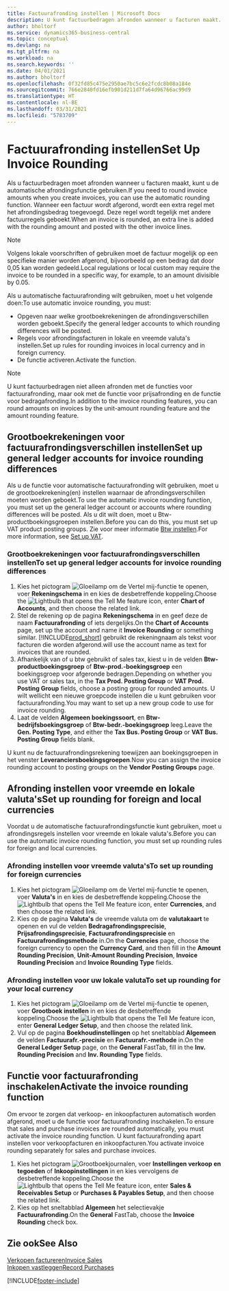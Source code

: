 ```yaml
---
title: Factuurafronding instellen | Microsoft Docs
description: U kunt factuurbedragen afronden wanneer u facturen maakt. Volgens lokale voorschriften of gebruiken moet de factuur mogelijk op een specifieke manier worden afgerond, bijvoorbeeld op een bedrag dat door 0,05 kan worden gedeeld.
author: bholtorf
ms.service: dynamics365-business-central
ms.topic: conceptual
ms.devlang: na
ms.tgt_pltfrm: na
ms.workload: na
ms.search.keywords: ''
ms.date: 04/01/2021
ms.author: bholtorf
ms.openlocfilehash: 0f32fd85c475e2950ae7bc5c6e2fcdc8b08a184e
ms.sourcegitcommit: 766e2840fd16efb901d211d7fa64d96766ac99d9
ms.translationtype: HT
ms.contentlocale: nl-BE
ms.lasthandoff: 03/31/2021
ms.locfileid: "5783709"
---
```

# <a name="set-up-invoice-rounding"></a><span data-ttu-id="485b2-104">Factuurafronding instellen</span><span class="sxs-lookup"><span data-stu-id="485b2-104">Set Up Invoice Rounding</span></span>
<span data-ttu-id="485b2-105">Als u factuurbedragen moet afronden wanneer u facturen maakt, kunt u de automatische afrondingsfunctie gebruiken.</span><span class="sxs-lookup"><span data-stu-id="485b2-105">If you need to round invoice amounts when you create invoices, you can use the automatic rounding function.</span></span> <span data-ttu-id="485b2-106">Wanneer een factuur wordt afgerond, wordt een extra regel met het afrondingsbedrag toegevoegd. Deze regel wordt tegelijk met andere factuurregels geboekt.</span><span class="sxs-lookup"><span data-stu-id="485b2-106">When an invoice is rounded, an extra line is added with the rounding amount and posted with the other invoice lines.</span></span>

> [!NOTE]  
>  <span data-ttu-id="485b2-107">Volgens lokale voorschriften of gebruiken moet de factuur mogelijk op een specifieke manier worden afgerond, bijvoorbeeld op een bedrag dat door 0,05 kan worden gedeeld.</span><span class="sxs-lookup"><span data-stu-id="485b2-107">Local regulations or local custom may require the invoice to be rounded in a specific way, for example, to an amount divisible by 0.05.</span></span>  

<span data-ttu-id="485b2-108">Als u automatische factuurafronding wilt gebruiken, moet u het volgende doen:</span><span class="sxs-lookup"><span data-stu-id="485b2-108">To use automatic invoice rounding, you must:</span></span>  

* <span data-ttu-id="485b2-109">Opgeven naar welke grootboekrekeningen de afrondingsverschillen worden geboekt.</span><span class="sxs-lookup"><span data-stu-id="485b2-109">Specify the general ledger accounts to which rounding differences will be posted.</span></span>  
* <span data-ttu-id="485b2-110">Regels voor afrondingsfacturen in lokale en vreemde valuta's instellen.</span><span class="sxs-lookup"><span data-stu-id="485b2-110">Set up rules for rounding invoices in local currency and in foreign currency.</span></span>  
* <span data-ttu-id="485b2-111">De functie activeren.</span><span class="sxs-lookup"><span data-stu-id="485b2-111">Activate the function.</span></span>  

> [!NOTE]  
>  <span data-ttu-id="485b2-112">U kunt factuurbedragen niet alleen afronden met de functies voor factuurafronding, maar ook met de functie voor prijsafronding en de functie voor bedragafronding.</span><span class="sxs-lookup"><span data-stu-id="485b2-112">In addition to the invoice rounding features, you can round amounts on invoices by the unit-amount rounding feature and the amount rounding feature.</span></span>  

## <a name="set-up-general-ledger-accounts-for-invoice-rounding-differences"></a><span data-ttu-id="485b2-113">Grootboekrekeningen voor factuurafrondingsverschillen instellen</span><span class="sxs-lookup"><span data-stu-id="485b2-113">Set up general ledger accounts for invoice rounding differences</span></span>
<span data-ttu-id="485b2-114">Als u de functie voor automatische factuurafronding wilt gebruiken, moet u de grootboekrekening(en) instellen waarnaar de afrondingsverschillen moeten worden geboekt.</span><span class="sxs-lookup"><span data-stu-id="485b2-114">To use the automatic invoice rounding function, you must set up the general ledger account or accounts where rounding differences will be posted.</span></span> <span data-ttu-id="485b2-115">Als u dit wilt doen, moet u Btw-productboekingsgroepen instellen.</span><span class="sxs-lookup"><span data-stu-id="485b2-115">Before you can do this, you must set up VAT product posting groups.</span></span> <span data-ttu-id="485b2-116">Zie voor meer informatie [Btw instellen](finance-setup-vat.md).</span><span class="sxs-lookup"><span data-stu-id="485b2-116">For more information, see [Set up VAT](finance-setup-vat.md).</span></span>  

### <a name="to-set-up-general-ledger-accounts-for-invoice-rounding-differences"></a><span data-ttu-id="485b2-117">Grootboekrekeningen voor factuurafrondingsverschillen instellen</span><span class="sxs-lookup"><span data-stu-id="485b2-117">To set up general ledger accounts for invoice rounding differences</span></span>  
1. <span data-ttu-id="485b2-118">Kies het pictogram ![Gloeilamp om de Vertel mij-functie te openen](media/ui-search/search_small.png "Vertel me wat u wilt doen"), voer **Rekeningschema** in en kies de desbetreffende koppeling.</span><span class="sxs-lookup"><span data-stu-id="485b2-118">Choose the ![Lightbulb that opens the Tell Me feature](media/ui-search/search_small.png "Tell me what you want to do") icon, enter **Chart of Accounts**, and then choose the related link.</span></span>  
2. <span data-ttu-id="485b2-119">Stel de rekening op de pagina **Rekeningschema** in en geef deze de naam **Factuurafronding** of iets dergelijks.</span><span class="sxs-lookup"><span data-stu-id="485b2-119">On the **Chart of Accounts** page, set up the account and name it **Invoice Rounding** or something similar.</span></span> [!INCLUDE[prod_short](includes/prod_short.md)] <span data-ttu-id="485b2-120">gebruikt de rekeningnaam als tekst voor facturen die worden afgerond.</span><span class="sxs-lookup"><span data-stu-id="485b2-120">will use the account name as text for invoices that are rounded.</span></span>  
3. <span data-ttu-id="485b2-121">Afhankelijk van of u btw gebruikt of sales tax, kiest u in de velden **Btw-productboekingsgroep** of **Btw-prod.-boekingsgroep** een boekingsgroep voor afgeronde bedragen.</span><span class="sxs-lookup"><span data-stu-id="485b2-121">Depending on whether you use VAT or sales tax, in the **Tax Prod. Posting Group** or **VAT Prod. Posting Group** fields, choose a posting group for rounded amounts.</span></span> <span data-ttu-id="485b2-122">U wilt wellicht een nieuwe groepcode instellen die u kunt gebruiken voor factuurafronding.</span><span class="sxs-lookup"><span data-stu-id="485b2-122">You may want to set up a new group code to use for invoice rounding.</span></span>
4. <span data-ttu-id="485b2-123">Laat de velden **Algemeen boekingssoort**, en **Btw-bedrijfsboekingsgroep** of **Btw-bedr.-boekingsgroep** leeg.</span><span class="sxs-lookup"><span data-stu-id="485b2-123">Leave the **Gen. Posting Type**, and either the **Tax Bus. Posting Group** or **VAT Bus. Posting Group** fields blank.</span></span> <!-- Why do we say to leave these blank, when there are a lot of other fields we also leave blank but don't mention? -->  

<span data-ttu-id="485b2-124">U kunt nu de factuurafrondingsrekening toewijzen aan boekingsgroepen in het venster **Leveranciersboekingsgroepen**.</span><span class="sxs-lookup"><span data-stu-id="485b2-124">Now you can assign the invoice rounding account to posting groups on the **Vendor Posting Groups** page.</span></span>  <!-- Why only the vendor posting groups? -->

## <a name="set-up-rounding-for-foreign-and-local-currencies"></a><span data-ttu-id="485b2-125">Afronding instellen voor vreemde en lokale valuta's</span><span class="sxs-lookup"><span data-stu-id="485b2-125">Set up rounding for foreign and local currencies</span></span>
<span data-ttu-id="485b2-126">Voordat u de automatische factuurafrondingsfunctie kunt gebruiken, moet u afrondingsregels instellen voor vreemde en lokale valuta's.</span><span class="sxs-lookup"><span data-stu-id="485b2-126">Before you can use the automatic invoice rounding function, you must set up rounding rules for foreign and local currencies.</span></span>

### <a name="to-set-up-rounding-for-foreign-currencies"></a><span data-ttu-id="485b2-127">Afronding instellen voor vreemde valuta's</span><span class="sxs-lookup"><span data-stu-id="485b2-127">To set up rounding for foreign currencies</span></span>  
1. <span data-ttu-id="485b2-128">Kies het pictogram ![Gloeilamp om de Vertel mij-functie te openen](media/ui-search/search_small.png "Vertel me wat u wilt doen"), voer **Valuta's** in en kies de desbetreffende koppeling.</span><span class="sxs-lookup"><span data-stu-id="485b2-128">Choose the ![Lightbulb that opens the Tell Me feature](media/ui-search/search_small.png "Tell me what you want to do") icon, enter **Currencies**, and then choose the related link.</span></span>  
2. <span data-ttu-id="485b2-129">Kies op de pagina **Valuta's** de vreemde valuta om de **valutakaart** te openen en vul de velden **Bedragafrondingsprecisie**, **Prijsafrondingsprecisie**, **Factuurafrondingsprecisie** en **Factuurafrondingsmethode** in.</span><span class="sxs-lookup"><span data-stu-id="485b2-129">On the **Currencies** page, choose the foreign currency to open the **Currency Card**, and then fill in the **Amount Rounding Precision**, **Unit-Amount Rounding Precision**, **Invoice Rounding Precision** and **Invoice Rounding Type** fields.</span></span>

### <a name="to-set-up-rounding-for-your-local-currency"></a><span data-ttu-id="485b2-130">Afronding instellen voor uw lokale valuta</span><span class="sxs-lookup"><span data-stu-id="485b2-130">To set up rounding for your local currency</span></span>
1. <span data-ttu-id="485b2-131">Kies het pictogram ![Gloeilamp om de Vertel mij-functie te openen](media/ui-search/search_small.png "Vertel me wat u wilt doen"), voer **Grootboek instellen** in en kies de desbetreffende koppeling.</span><span class="sxs-lookup"><span data-stu-id="485b2-131">Choose the ![Lightbulb that opens the Tell Me feature](media/ui-search/search_small.png "Tell me what you want to do") icon, enter **General Ledger Setup**, and then choose the related link.</span></span>  
2. <span data-ttu-id="485b2-132">Vul op de pagina **Boekhoudinstellingen** op het sneltabblad **Algemeen** de velden **Factuurafr.-precisie** en **Factuurafr.-methode** in.</span><span class="sxs-lookup"><span data-stu-id="485b2-132">On the **General Ledger Setup** page, on the **General** FastTab, fill in the **Inv. Rounding Precision** and **Inv. Rounding Type** fields.</span></span>  

## <a name="activate-the-invoice-rounding-function"></a><span data-ttu-id="485b2-133">Functie voor factuurafronding inschakelen</span><span class="sxs-lookup"><span data-stu-id="485b2-133">Activate the invoice rounding function</span></span>  
<span data-ttu-id="485b2-134">Om ervoor te zorgen dat verkoop- en inkoopfacturen automatisch worden afgerond, moet u de functie voor factuurafronding inschakelen.</span><span class="sxs-lookup"><span data-stu-id="485b2-134">To ensure that sales and purchase invoices are rounded automatically, you must activate the invoice rounding function.</span></span> <span data-ttu-id="485b2-135">U kunt factuurafronding apart instellen voor verkoopfacturen en inkoopfacturen.</span><span class="sxs-lookup"><span data-stu-id="485b2-135">You activate invoice rounding separately for sales and purchase invoices.</span></span>

1. <span data-ttu-id="485b2-136">Kies het pictogram ![Grootboekjournalen](media/ui-search/search_small.png "Vertel me wat u wilt doen"), voer **Instellingen verkoop en tegoeden** of **Inkoopinstellingen** in en kies vervolgens de desbetreffende koppeling.</span><span class="sxs-lookup"><span data-stu-id="485b2-136">Choose the ![Lightbulb that opens the Tell Me feature](media/ui-search/search_small.png "Tell me what you want to do") icon, enter **Sales & Receivables Setup** or **Purchases & Payables Setup**, and then choose the related link.</span></span>  
2. <span data-ttu-id="485b2-137">Kies op het sneltabblad **Algemeen** het selectievakje **Factuurafronding**.</span><span class="sxs-lookup"><span data-stu-id="485b2-137">On the **General** FastTab, choose the **Invoice Rounding** check box.</span></span>  

## <a name="see-also"></a><span data-ttu-id="485b2-138">Zie ook</span><span class="sxs-lookup"><span data-stu-id="485b2-138">See Also</span></span>  
[<span data-ttu-id="485b2-139">Verkopen factureren</span><span class="sxs-lookup"><span data-stu-id="485b2-139">Invoice Sales</span></span>](sales-how-invoice-sales.md)  
[<span data-ttu-id="485b2-140">Inkopen vastleggen</span><span class="sxs-lookup"><span data-stu-id="485b2-140">Record Purchases</span></span>](purchasing-how-record-purchases.md)


[!INCLUDE[footer-include](includes/footer-banner.md)]